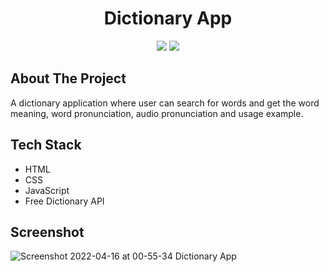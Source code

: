 <h1 align="center">Dictionary App</h1>
<p align="center">
   <img src="https://forthebadge.com/images/badges/built-with-love.svg" />
   <img src="https://forthebadge.com/images/badges/powered-by-coffee.svg" />
</p>

## About The Project

A dictionary application where user can search for words and get the word meaning, word pronunciation, audio pronunciation and usage example.

## Tech Stack

- HTML
- CSS
- JavaScript
- Free Dictionary API 

## Screenshot

![Screenshot 2022-04-16 at 00-55-34 Dictionary App](https://user-images.githubusercontent.com/77227201/163623649-005722df-3535-4c13-b49f-c04cde8abc7a.png)

